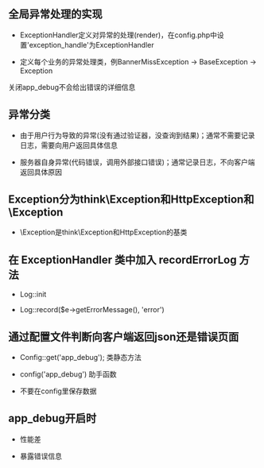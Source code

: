 ## 全局异常处理的实现

- ExceptionHandler定义对异常的处理(render)，在config.php中设置'exception_handle'为ExceptionHandler

- 定义每个业务的异常处理类，例BannerMissException -> BaseException -> Exception



关闭app\_debug不会给出错误的详细信息

## 异常分类

* 由于用户行为导致的异常\(没有通过验证器，没查询到结果\)；通常不需要记录日志，需要向用户返回具体信息

* 服务器自身异常\(代码错误，调用外部接口错误\)；通常记录日志，不向客户端返回具体原因

## Exception分为think\Exception和HttpException和\Exception

* \Exception是think\Exception和HttpException的基类





## 在 ExceptionHandler 类中加入 recordErrorLog 方法

- Log::init

- Log::record($e->getErrorMessage(), 'error')



## 通过配置文件判断向客户端返回json还是错误页面

- Config::get('app_debug');    类静态方法

- config('app_debug')    助手函数

- 不要在config里保存数据




## app_debug开启时

- 性能差

- 暴露错误信息